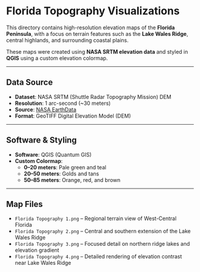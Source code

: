 # Florida Topography Visualizations

This directory contains high-resolution elevation maps of the **Florida Peninsula**, with a focus on terrain features such as the **Lake Wales Ridge**, central highlands, and surrounding coastal plains.

These maps were created using **NASA SRTM elevation data** and styled in **QGIS** using a custom elevation colormap.

---

## Data Source

- **Dataset**: NASA SRTM (Shuttle Radar Topography Mission) DEM
- **Resolution**: 1 arc-second (~30 meters)
- **Source**: [NASA EarthData](https://earthdata.nasa.gov/)
- **Format**: GeoTIFF Digital Elevation Model (DEM)

---

## Software & Styling

- **Software**: QGIS (Quantum GIS)
- **Custom Colormap**:
  - **0–20 meters**: Pale green and teal
  - **20–50 meters**: Golds and tans
  - **50–85 meters**: Orange, red, and brown

---

## Map Files

- `Florida Topography 1.png` – Regional terrain view of West-Central Florida
- `Florida Topography 2.png` – Central and southern extension of the Lake Wales Ridge
- `Florida Topography 3.png` – Focused detail on northern ridge lakes and elevation gradient
- `Florida Topography 4.png` – Detailed rendering of elevation contrast near Lake Wales Ridge
